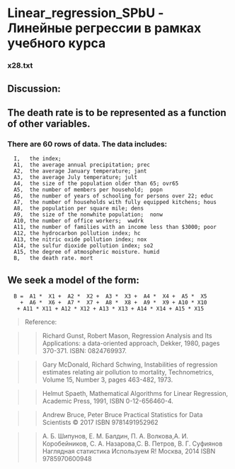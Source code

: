 # Linear_regression_SPbU - Линейные регрессии в рамках учебного курса
###  x28.txt

##  Discussion:

##    The death rate is to be represented as a function of other variables.

###    There are 60 rows of data.  The data includes:

      I,   the index;  
      A1,  the average annual precipitation; prec 
      A2,  the average January temperature; jant 
      A3,  the average July temperature; jult 
      A4,  the size of the population older than 65; ovr65
      A5,  the number of members per household;  popn 
      A6,  the number of years of schooling for persons over 22; educ 
      A7,  the number of households with fully equipped kitchens; hous 
      A8,  the population per square mile; dens
      A9,  the size of the nonwhite population;  nonw
      A10, the number of office workers;  wwdrk 
      A11, the number of families with an income less than $3000; poor 
      A12, the hydrocarbon pollution index; hc 
      A13, the nitric oxide pollution index; nox 
      A14, the sulfur dioxide pollution index; so2 
      A15, the degree of atmospheric moisture. humid 
      B,   the death rate. mort

##    We seek a model of the form:

      B =  A1 *  X1 +  A2 *  X2 +  A3 *  X3 +  A4 *  X4 +  A5 *  X5
        +  A6 *  X6 +  A7 *  X7 +  A8 *  X8 +  A9 *  X9 + A10 * X10
       + A11 * X11 + A12 * X12 + A13 * X13 + A14 * X14 + A15 * X15
     
> Reference:

>> Richard Gunst, Robert Mason,
>> Regression Analysis and Its Applications: a data-oriented approach,
>> Dekker, 1980, pages 370-371.
>> ISBN: 0824769937.

>> Gary McDonald, Richard Schwing,
>> Instabilities of regression estimates relating air pollution to mortality,
>> Technometrics,
>> Volume 15, Number 3, pages 463-482, 1973.

>> Helmut Spaeth,
>> Mathematical Algorithms for Linear Regression,
>> Academic Press, 1991,
>> ISBN 0-12-656460-4.

>> Andrew Bruce, Peter Bruce
>> Practical Statistics for Data Scientists
>> © 2017 
>> ISBN 9781491952962 

>> А. Б. Шипунов, Е. М. Балдин, П. А. Волкова,А. И. Коробейников, С. А. Назарова,С. В. Петров, В. Г. Суфиянов
>> Наглядная статистика Используем R!
>> Москва, 2014
>> ISBN 9785970600948

